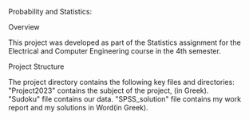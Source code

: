 Probability and Statistics:

Overview

This project was developed as part of the Statistics assignment for the Electrical and Computer Engineering course in the 4th semester. 



Project Structure

The project directory contains the following key files and directories:     
"Project2023" contains the subject of the project, (in Greek).  
"Sudoku" file contains our data.
"SPSS_solution" file contains my work report and my solutions in Word(in Greek).
